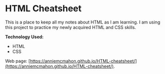 # HTML Cheatsheet
This is a place to keep all my notes about HTML as I am learning. I am using this project to practice my newly acquired HTML and CSS skills.

**Technology Used:**
* HTML
* CSS

Web page: [https://anniemcmahon.github.io/HTML-cheatsheet/](https://anniemcmahon.github.io/HTML-cheatsheet/).

